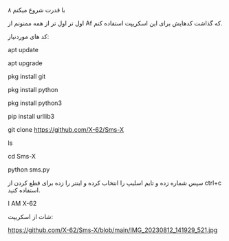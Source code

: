 ۸
با قدرت شروع میکنم


اول تر اول تر از همه ممنونم از Af که گذاشت  کدهایش برای این اسکریپت استفاده کنم.


کد های موردنیاز:

apt update 


apt upgrade


pkg install git 


pkg install python


pkg install python3


pip install urllib3


git clone https://github.com/X-62/Sms-X

ls

cd Sms-X

python sms.py


سپس شماره زده و تایم اسلیپ را انتخاب کرده و اینتر را زده برای قطع کردن از ctrl+c استفاده کنید.


I AM X-62

شات از اسکریپت:

https://github.com/X-62/Sms-X/blob/main/IMG_20230812_141929_521.jpg
